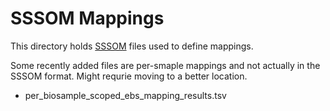 # SSSOM Mappings
This directory holds [SSSOM](https://github.com/mapping-commons/SSSOM) files used to define mappings.

Some recently added files are per-smaple mappings and not actually in the SSSOM format. Might requrie moving to a better location.
- per_biosample_scoped_ebs_mapping_results.tsv
